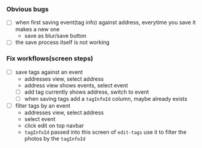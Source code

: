 ### Obvious bugs
- [ ] when first saving event(tag info) against address, everytime you save it makes a new one
    - save as blur/save button
- [ ] the save process itself is not working

### Fix workflows(screen steps)
- [ ] save tags against an event
    - addresses view, select address
    - address view shows events, select event
    - [ ] add tag currently shows address, switch to event
    - [ ] when saving tags add a `tagInfoId` column, maybe already exists
- [ ] filter tags by an event
    - addresses view, select address
    - select event
    - click edit on top navbar
    - `tagInfoId` passed into this screen of `edit-tags` use it to filter the
        photos by the `tagInfoId`